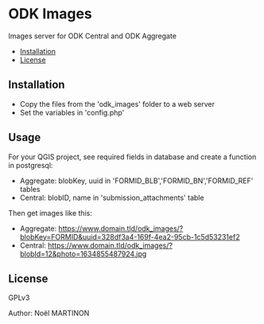 # ODK Images

Images server for ODK Central and ODK Aggregate

* [Installation](#installation)
* [License](#license)

## Installation
- Copy the files from the 'odk_images' folder to a web server
- Set the variables in 'config.php'

## Usage
For your QGIS project, see required fields in database and create a function in postgresql:
- Aggregate: blobKey, uuid in 'FORMID_BLB','FORMID_BN','FORMID_REF' tables
- Central: blobID, name in 'submission_attachments' table

Then get images like this:
- Aggregate: https://www.domain.tld/odk_images/?blobKey=FORMID&uuid=328df3a4-169f-4ea2-95cb-1c5d53231ef2
- Central: https://www.domain.tld/odk_images/?blobId=12&photo=1634855487924.jpg

## License
GPLv3

Author: Noël MARTINON
